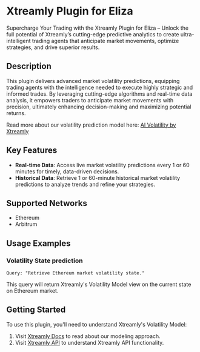 # Xtreamly Plugin for Eliza

Supercharge Your Trading with the Xtreamly Plugin for Eliza – Unlock the full potential of Xtreamly’s cutting-edge predictive analytics to create ultra-intelligent trading agents that anticipate market movements, optimize strategies, and drive superior results.
## Description

This plugin delivers advanced market volatility predictions, equipping trading agents with the intelligence needed to execute highly strategic and informed trades. By leveraging cutting-edge algorithms and real-time data analysis, it empowers traders to anticipate market movements with precision, ultimately enhancing decision-making and maximizing potential returns.

Read more about our volatility prediction model here: [AI Volatility by Xtreamly](https://github.com/Xtreamly-Team/xtreamly-agent/blob/main/documentation%2FAI%20Volatility%20by%20Xtreamly.pdf)

## Key Features

- **Real-time Data**: Access live market volatility predictions every 1 or 60 minutes for timely, data-driven decisions.
- **Historical Data**: Retrieve 1 or 60-minute historical market volatility predictions to analyze trends and refine your strategies.

## Supported Networks

- Ethereum
- Arbitrum

## Usage Examples

### Volatility State prediction

```plaintext
Query: "Retrieve Ethereum market volatility state."
```

This query will return Xtreamly's Volatility Model view on the current state on Ethereum market.

## Getting Started

To use this plugin, you'll need to understand Xtreamly's Volatility Model:

1. Visit [Xtreamly Docs](https://xtreamly.io/docs) to read about our modeling approach.
2. Visit [Xtreamly API](https://xtreamly.io/api) to understand Xtreamly API functionality.
